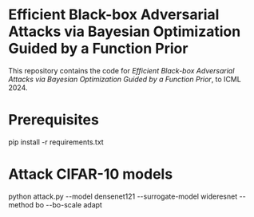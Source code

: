 # Efficient Black-box Adversarial Attacks via Bayesian Optimization Guided by a Function Prior

This repository contains the code for *Efficient Black-box Adversarial Attacks via Bayesian Optimization Guided by a Function Prior*, to ICML 2024.

# Prerequisites

pip install -r requirements.txt

# Attack CIFAR-10 models

python attack.py --model densenet121 --surrogate-model wideresnet --method bo --bo-scale adapt